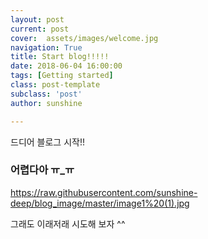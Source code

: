 ```yaml
---
layout: post
current: post
cover:  assets/images/welcome.jpg
navigation: True
title: Start blog!!!!!
date: 2018-06-04 16:00:00
tags: [Getting started]
class: post-template
subclass: 'post'
author: sunshine

---
```

드디어 블로그 시작!!

### 어렵다아 ㅠ_ㅠ

https://raw.githubusercontent.com/sunshine-deep/blog_image/master/image1%20(1).jpg

그래도 이래저래 시도해 보자 ^^
